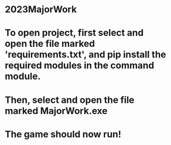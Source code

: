 # 2023MajorWork
# To open project, first select and open the file marked 'requirements.txt', and pip install the required modules in the command module.
# Then, select and open the file marked MajorWork.exe
# The game should now run!

